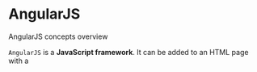 # AngularJS
AngularJS concepts overview

`AngularJS` is a **JavaScript framework**. It can be added to an HTML page with a <script> tag.
           
`<script src="https://ajax.googleapis.com/ajax/libs/angularjs/1.6.9/angular.min.js"></script>` 

**Or download angular.min.js file and save it in your project js folder**

###### AngularJS extends HTML with ng-directives.
***ng-app*** directive defines an AngularJS application.
***ng-model*** directive binds the value of HTML controls (input, select, textarea) to application data.
***ng-bind*** directive binds application data to the HTML view.
***ng-init*** directive initializes AngularJS application variables.
***ng-controller*** directive defines the controller.
***ng-repeat*** directive repeats an HTML element.
***ng-show*** directive shows the specified HTML element if the expression evaluates to true, otherwise the HTML element is hidden.
***ng-options*** directive in AngularJS is used to build and bind HTML element with options to a model property. 
It is used to specify `<options>` in a `<select>` list. It is designed specifically to populate the items of a dropdown list. It is supported by `<supported>` element.
***ngRoute*** module routes your application to different pages without reloading the entire application.


AngularJS expressions **{{ expression }}** bind AngularJS data to HTML the same way as the ng-bind directive.
         
## AngularJS Modules
       An AngularJS module defines an application. The module is a container for the different parts of an application. 
       The module is a container for the application controllers. Controllers always belong to a module.
       
### Creating a Module
A module is created by using the AngularJS function **angular.module**

**HTML:** `<div ng-app="myApp">`
**JS:** `
var app = angular.module('myApp', []);
`
### Adding a Controller   
Add a controller to your application, and refer to the controller with the **ng-controller** directive

**HTML:** `<div ng-app="myApp" ng-controller="myCtrl">`
**JS:** `
app.controller('myCtrl', function($scope) {
  $scope.firstName= "saRaj";
  $scope.lastName= "Penjarla";
});
`
## AngularJS Directives
AngularJS lets you extend HTML with new attributes called Directives.
AngularJS has a set of built-in directives which you can use to add functionality to your application.

### Create New Directives
New directives are created by using the ***.directive*** function.
we can use the module to create our own directives to our application.

When naming a directive, we must use a camel case name, saRajDirective, but when invoking it, we must use - separated name, sa-raj-directive

**HTML:**`<div ng-app="myApp" sa-raj-directive/>`
**JS:**`app.directive("saRajDirective", function() {
  return {
    template : "My Custom Directive"
  };
});`

we can invoke a directive by using: 
>1) Element name : `<sa-raj-directive></sa-raj-directive>`
>2) Attribute: `<div sa-raj-directive></div>` 
>3) Class: `<div class="sa-raj-directive"></div>` 
>4) Comment: `<!-- directive: sa-raj-directive -->`
### Restrictions
We can restrict our directives to only be invoked by some of the methods. Like, by adding a restrict property with the value **"A"**, the directive can only be invoked by **attributes**.

The legal restrict values are:

>**E** for Element name,
>**A** for Attribute,
>**C** for Class,
>**M** for Comment

`app.directive("saRajDirective", function() {
  return {
    restrict : "A",
    template : "<h1>Made by a directive!</h1>"
  };
});`

By default the value is **EA**. It means both Element and attribute names can invoke the directive.

## AngularJS Scope
The scope is the binding part between the HTML (view) and the JavaScript (controller).
When we make a controller in AngularJS, we pass the **$scope** object as an argument.
When adding properties to the **$scope** object in the controller, the view (HTML) gets access to these properties.

### Root Scope
All applications have a **$rootScope** which is the scope created on the HTML element that contains the ng-app directive.
The rootScope is available in the entire application.
If a variable has the same name in both the current scope and in the rootScope, the application uses the one in the current scope.

## AngularJS Filters
Filters can be added in AngularJS to format data. Filters can be added to expressions by using the pipe character **|**, followed by a filter.

AngularJS provides filters to transform data:

>1) currency: Format a number to a currency format.
>2) date: Format a date to a specified format.
>3) filter: Select a subset of items from an array.
>4) json: Format an object to a JSON string.
>5) limitTo: Limits an array/string, into a specified number of elements/characters.
>6) lowercase: Format a string to lower case.
>7) number: Format a number to a string.
>8) orderBy: Orders an array by an expression.
>9) uppercase: Format a string to upper case.

### Custom Filters
We can make our own filters by registering a new filter factory function with the module.

***myFormat*** custom filter will format every other character to uppercase.
` 
app.filter('myFormat', function() {
  return function(x) {
    var i, c, txt = "";
    for (i = 0; i < x.length; i++) {
      c = x[i];
      if (i % 2 == 0) {
        c = c.toUpperCase();
      }
      txt += c;
    }
    return txt;
  };
});
`
## AngularJS Services
A service is a function, or object, that is available for, and limited to, your AngularJS application.
AngularJS has about 30 built-in services. However, we can make our own service.

***$location*** service has methods which return information about the location of the current web page.
***$http*** service is one of the most common used services in AngularJS applications. The service makes a request to the server, and lets your application handle the response. **$http** is an AngularJS service for reading data from remote servers.
***$timeout*** service is AngularJS version of the **window.setTimeout** function.
***$interval*** service is AngularJS version of the **window.setInterval** function.

**Example:**`
app.controller('myCtrl', function($scope, $http) {
  $http.get("welcome.htm").then(function (response) {
    $scope.myWelcome = response.data;
  });
});
`
### Create Own Service
To create own service, connect service to the module.

`app.service('hexafy', function() {
  this.myFunc = function (x) {
    return x.toString(16);
  }
});
`

To use custom made service, we have to add it as a dependency when defining the controller.

**Example:** Use the custom made service named **hexafy** to convert a number into a hexadecimal number.

`app.controller('myCtrl', function($scope, hexafy) {
  $scope.hex = hexafy.myFunc(255);
});`

